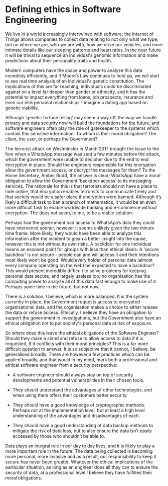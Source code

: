 # Defining ethics in Software Engineering

We live in a world increasingly intertwined with software; the Internet of Things allows companies to collect data relating to not only what we type, but on where we are, who we are with, how we drive our vehicles, and more intimate details like our sleeping patterns and heart rates. In the near future it will be trivial to sequence an individual's genomic information and make predictions about their personality traits and health.

Modern computers have the space and power to analyze this data incredibly efficiently, and if Moore’s Law continues to hold up, we will start to see real time analysis of an individual's genetic constitution. The implications of this are far reaching; individuals could be discriminated against on a level far deeper than gender or ethnicity, and it has the potential to impact everything from loans, job prospects, insurance and even our interpersonal relationships - imagine a dating app based on genetic viability.

Although 'genetic fortune telling’ may seem a way off, the way we handle privacy and data security now will build the foundations for the future, and software engineers often play the role of gatekeeper to the systems which contain this sensitive information. To whom is their moral obligation? The client, the user, or perhaps the Government?

The terrorist attack on Westminster in March 2017 brought the issue to the fore when a WhatsApp message was sent a few minutes before the attack, which the government were unable to decipher due to the end to end encryption in place. Should the engineers responsible for this encryption allow the government access, or decrypt the messages for them? To the Home Secretary, Amber Rudd, the answer is clear;  WhatsApp have a moral obligation to allow the Government ‘backdoor access’ to its messaging services. The rationale for this is that terrorists should not have a place to hide online, that encryption enables terrorists to communicate freely and that society would be a safer place if encryption were banned. Although it’s likely a difficult task to ban a branch of mathematics, it would be an even more difficult task to enable worldwide banking and e-commerce without encryption. The does not seem, to me, to be a viable solution.

Perhaps had the government had access to WhatsApp’s data they could have intervened sooner, however it seems unlikely given the two minute time frame. More likely, they would have been able to analyze this information after the incident to glean a better insight into the cause, however this is not without its own risks. A backdoor for one individual means an exposed point for groups with less than ethical ideals. A ‘secure backdoor’ is not secure - people can and will access it and their intentions most likely won’t be good. Would every holder of personal data (almost every company operating on the web) be expected to have a backdoor? This would present incredibly difficult to solve problems for keeping personal data secure, and largely useless too; no organisation has the computing power to analyze all of this data fast enough to make use of it. Perhaps some time in the future, but not now.

There is a solution, I believe, which is more balanced. It is the system currently in place; the Government requests access to encrypted organisational data, and the organisation makes a choice to either release the data or refuse access. Ethically, I believe they have an obligation to support the government in investigations, but the Government also have an ethical obligation not to put society's personal data at risk of exposure.

So where does this leave the ethical obligations of the Software Engineer? Should they make a stand and refuse to allow access to data if it is requested, if it conflicts with their moral principles? This is a far more difficult question to answer. It is so subjective that it cannot, I believe, be generalised broadly. There are however a few practices which can be applied broadly, and that would in my mind, mark both a professional and ethical software engineer from a security perspective:

* A software engineer should always stay on top of security developments and potential vulnerabilities in their chosen tools.

* They should understand the advantages of other technologies, and when using them offers their customers better security.

* They should have a good knowledge of cryptographic methods. Perhaps not at the implementation level, but at least a high level understanding of the advantages and disadvantages of each.

* They should have a good understanding of data backup methods to mitigate the risk of data loss, but to also ensure the data isn’t easily accessed by those who shouldn’t be able to.

Data plays an integral role in our day to day lives, and it is likely to play a more important role in the future. The data being collected is becoming more personal, more invasive and as a result, our responsibility to keep it secure has never been greater. Whatever the ethical implications of the particular situation, as long as an engineer does all they can to ensure the security of data, at a professional level I believe they have fulfilled their moral obligations.
